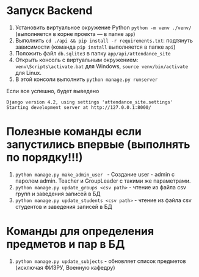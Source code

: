 # Запуск Backend

1. Установить виртуальное окружение Python `python -m venv ./venv/` (выполняется в корне проекта — в папке `app`)
2. Выполнить `cd ./api && pip install -r requirements.txt`:
   подтянуть зависимости (команда `pip install` выполняется в папке `api`)
3. Положить файл `db.sqlite3` в папку `app/api/attendance_site`
4. Открыть консоль с виртуальным окружением:
  `venv\Scripts\activate.bat` для Windows, `source venv/bin/activate` для Linux.
5. В этой консоли выполнить `python manage.py runserver`

Если все успешно, будет выведено

```plain
Django version 4.2, using settings 'attendance_site.settings'
Starting development server at http://127.0.0.1:8000/
```

# Полезные команды если запустились впервые (выполнять по порядку!!!)
1.  `python manage.py make_admin_user ` - Создание user - admin с паролем admin. Teacher и GroupLeader с такими же параметрами. 
2.  `python manage.py update_groups <csv path>` - чтение из файла csv групп и заведения записей в БД
3.  `python manage.py update_students <csv path>` - чтение из файла csv студентов и заведения записей в БД

# Команды для определения предметов и пар в БД
1. `python manage.py update_subjects` - обновляет список предметов (исключая ФИЗРУ, Военную кафедру)